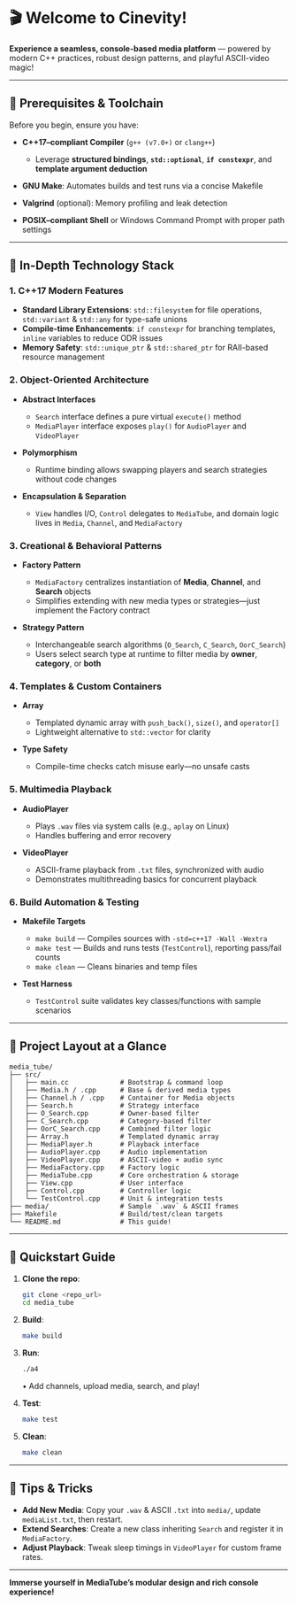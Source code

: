 # 🎬 Welcome to Cinevity!

**Experience a seamless, console-based media platform** — powered by modern C++ practices, robust design patterns, and playful ASCII-video magic!

---

## 🔧 Prerequisites & Toolchain

Before you begin, ensure you have:

* **C++17–compliant Compiler** (`g++ (v7.0+)` or `clang++`)

  * Leverage **structured bindings**, **`std::optional`**, **`if constexpr`**, and **template argument deduction**
* **GNU Make**: Automates builds and test runs via a concise Makefile
* **Valgrind** (optional): Memory profiling and leak detection
* **POSIX–compliant Shell** or Windows Command Prompt with proper path settings

---

## 🧩 In-Depth Technology Stack

### 1. C++17 Modern Features

* **Standard Library Extensions**: `std::filesystem` for file operations, `std::variant` & `std::any` for type-safe unions
* **Compile-time Enhancements**: `if constexpr` for branching templates, `inline` variables to reduce ODR issues
* **Memory Safety**: `std::unique_ptr` & `std::shared_ptr` for RAII-based resource management

### 2. Object-Oriented Architecture

* **Abstract Interfaces**

  * `Search` interface defines a pure virtual `execute()` method
  * `MediaPlayer` interface exposes `play()` for `AudioPlayer` and `VideoPlayer`
* **Polymorphism**

  * Runtime binding allows swapping players and search strategies without code changes
* **Encapsulation & Separation**

  * `View` handles I/O, `Control` delegates to `MediaTube`, and domain logic lives in `Media`, `Channel`, and `MediaFactory`

### 3. Creational & Behavioral Patterns

* **Factory Pattern**

  * `MediaFactory` centralizes instantiation of **Media**, **Channel**, and **Search** objects
  * Simplifies extending with new media types or strategies—just implement the Factory contract
* **Strategy Pattern**

  * Interchangeable search algorithms (`O_Search`, `C_Search`, `OorC_Search`)
  * Users select search type at runtime to filter media by **owner**, **category**, or **both**

### 4. Templates & Custom Containers

* **Array**

  * Templated dynamic array with `push_back()`, `size()`, and `operator[]`
  * Lightweight alternative to `std::vector` for clarity
* **Type Safety**

  * Compile-time checks catch misuse early—no unsafe casts

### 5. Multimedia Playback

* **AudioPlayer**

  * Plays `.wav` files via system calls (e.g., `aplay` on Linux)
  * Handles buffering and error recovery
* **VideoPlayer**

  * ASCII-frame playback from `.txt` files, synchronized with audio
  * Demonstrates multithreading basics for concurrent playback

### 6. Build Automation & Testing

* **Makefile Targets**

  * `make build` — Compiles sources with `-std=c++17 -Wall -Wextra`
  * `make test` — Builds and runs tests (`TestControl`), reporting pass/fail counts
  * `make clean` — Cleans binaries and temp files
* **Test Harness**

  * `TestControl` suite validates key classes/functions with sample scenarios

---

## 📂 Project Layout at a Glance

```plain
media_tube/
├── src/
│   ├── main.cc             # Bootstrap & command loop
│   ├── Media.h / .cpp      # Base & derived media types
│   ├── Channel.h / .cpp    # Container for Media objects
│   ├── Search.h            # Strategy interface
│   ├── O_Search.cpp        # Owner-based filter
│   ├── C_Search.cpp        # Category-based filter
│   ├── OorC_Search.cpp     # Combined filter logic
│   ├── Array.h             # Templated dynamic array
│   ├── MediaPlayer.h       # Playback interface
│   ├── AudioPlayer.cpp     # Audio implementation
│   ├── VideoPlayer.cpp     # ASCII-video + audio sync
│   ├── MediaFactory.cpp    # Factory logic
│   ├── MediaTube.cpp       # Core orchestration & storage
│   ├── View.cpp            # User interface
│   ├── Control.cpp         # Controller logic
│   └── TestControl.cpp     # Unit & integration tests
├── media/                  # Sample `.wav` & ASCII frames
├── Makefile                # Build/test/clean targets
└── README.md               # This guide!
```

---

## 🚀 Quickstart Guide

1. **Clone the repo**:

   ```bash
   git clone <repo_url>
   cd media_tube
   ```
2. **Build**:

   ```bash
   make build
   ```
3. **Run**:

   ```bash
   ./a4
   ```

   • Add channels, upload media, search, and play!
4. **Test**:

   ```bash
   make test
   ```
5. **Clean**:

   ```bash
   make clean
   ```

---

## 🤝 Tips & Tricks

* **Add New Media**: Copy your `.wav` & ASCII `.txt` into `media/`, update `mediaList.txt`, then restart.
* **Extend Searches**: Create a new class inheriting `Search` and register it in `MediaFactory`.
* **Adjust Playback**: Tweak sleep timings in `VideoPlayer` for custom frame rates.

---

**Immerse yourself in MediaTube’s modular design and rich console experience!**

